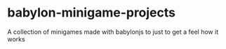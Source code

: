 # babylon-minigame-projects
A collection of minigames made with babylonjs to just to get a feel how it works
